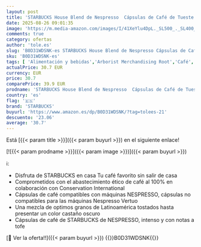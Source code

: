 ```yaml
---
layout: post
title: 'STARBUCKS House Blend de Nespresso  Cápsulas de Café de Tueste Medio 10 x 10  100 Cápsulas '
date: 2025-08-26 09:01:35
image: 'https://m.media-amazon.com/images/I/41XeYlu4DpL._SL500_._SL400_.jpg'
comments: true
category: ofertas
author: 'tole.es'
slug: 'B0D31WDSNK-es STARBUCKS House Blend de Nespresso Cápsulas de Café de...'
sku: 'B0D31WDSNK-es'
tags: [ 'Alimentación y bebidas','Arborist Merchandising Root','Café','Café para Nespresso','Café para máquinas Nespresso','Café, té y bebidas','Cápsulas de café','Novedades en Alimentación y bebidas','Self Service','Special Features Stores','dd53b5bc-bcd1-4c9b-ab43-793ed912ccdd_0','dd53b5bc-bcd1-4c9b-ab43-793ed912ccdd_2401','dd53b5bc-bcd1-4c9b-ab43-793ed912ccdd_6001','dd53b5bc-bcd1-4c9b-ab43-793ed912ccdd_8801','dd53b5bc-bcd1-4c9b-ab43-793ed912ccdd_901','nespresso','starbucks','🇪🇸', ]
actualPrice: 30.7 EUR
currency: EUR
price: 30.7
comparePrice: 39.9 EUR
prodname: 'STARBUCKS House Blend de Nespresso  Cápsulas de Café de Tueste Medio 10 x 10  100 Cápsulas '
country: 'es'
flag: '🇪🇸'
brand: 'STARBUCKS'
buyurl: 'https://www.amazon.es/dp/B0D31WDSNK/?tag=tolees-21'
descuento: '23.06'
average: '30.7'
---
```


Está [{{< param title >}}]({{< param buyurl >}}) en el siguiente enlace!

[![{{< param prodname >}}]({{< param image >}})]({{< param buyurl >}})

ℹ️:

- Disfruta de STARBUCKS en casa Tu café favorito sin salir de casa
- Comprometidos con el abastecimiento ético de café al 100% en colaboración con Conservation International
- Cápsulas de café compatibles con máquinas NESPRESSO, cápsulas no compatibles para las máquinas Nespresso Vertuo
- Una mezcla de optimos granos de Latinoamérica tostados hasta presentar un color castaño oscuro
- Cápsulas de café de STARBUCKS de NESPRESSO, intenso y con notas a tofe

[🛒 Ver la oferta!!]({{< param buyurl >}})
{{<world>}}B0D31WDSNK{{</world>}}
